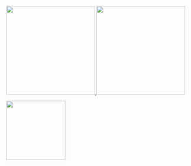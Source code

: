 <!-- ### Hi there 👋 -->

<!--
**t-aono/t-aono** is a ✨ _special_ ✨ repository because its `README.md` (this file) appears on your GitHub profile.

Here are some ideas to get you started:

- 🔭 I’m currently working on ...
- 🌱 I’m currently learning ...
- 👯 I’m looking to collaborate on ...
- 🤔 I’m looking for help with ...
- 💬 Ask me about ...
- 📫 How to reach me: ...
- 😄 Pronouns: ...
- ⚡ Fun fact: ...
-->

<p> 
  <a href="https://github.com/anuraghazra/github-readme-stats">
    <img src="https://github-readme-stats.vercel.app/api?username=t-aono&show_icons=true&count_private=true" height="240px" />
  </a>
  <a href="https://github.com/anuraghazra/github-readme-stats">
    <img src="https://github-readme-stats.vercel.app/api/top-langs/?username=t-aono&layout=compact&langs_count=10" height="240px" />
      <!-- <img src="https://github-readme-stats.vercel.app/api/top-langs/?username=t-aono&layout=compact&hide=php,blade,shell&custom_title=Frontend Used Language" /> -->
  </a>
</p>
<a href="https://github.com/ryo-ma/github-profile-trophy">
  <img src="https://github-profile-trophy.vercel.app/?username=t-aono&rank=-B,-C" height="160px"/>
</a>
